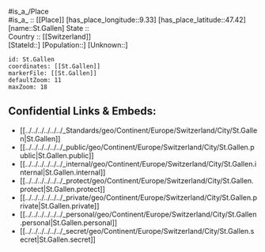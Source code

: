﻿---
location: [47.42,9.33] 
mapzoom: [7,12] 
mapmarker: city 
type: City
tags:
- geo/City


SpocWebEntityId: 34454
isDeleted: false
confidential: public

---
#is_a_/Place  
#is_a_ :: [[Place]] 
[has_place_longitude::9.33] 
[has_place_latitude::47.42] 
[name::St.Gallen] 
State ::  
Country :: [[Switzerland]]  
[StateId::] 
[Population::] 
[Unknown::] 


```leaflet
id: St.Gallen
coordinates: [[St.Gallen]] 
markerFile: [[St.Gallen]] 
defaultZoom: 11 
maxZoom: 18
```


## Confidential Links & Embeds: 
- [[../../../../../../_Standards/geo/Continent/Europe/Switzerland/City/St.Gallen|St.Gallen]] 
- [[../../../../../../_public/geo/Continent/Europe/Switzerland/City/St.Gallen.public|St.Gallen.public]] 
- [[../../../../../../_internal/geo/Continent/Europe/Switzerland/City/St.Gallen.internal|St.Gallen.internal]] 
- [[../../../../../../_protect/geo/Continent/Europe/Switzerland/City/St.Gallen.protect|St.Gallen.protect]] 
- [[../../../../../../_private/geo/Continent/Europe/Switzerland/City/St.Gallen.private|St.Gallen.private]] 
- [[../../../../../../_personal/geo/Continent/Europe/Switzerland/City/St.Gallen.personal|St.Gallen.personal]] 
- [[../../../../../../_secret/geo/Continent/Europe/Switzerland/City/St.Gallen.secret|St.Gallen.secret]] 
